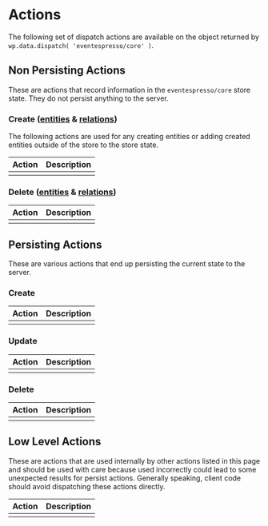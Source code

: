 # Actions
The following set of dispatch actions are available on the object returned by `wp.data.dispatch( 'eventespresso/core' )`.

## Non Persisting Actions
These are actions that record information in the `eventespresso/core` store state.  They do not persist anything to the server.

### Create ([entities](./entities/create.md) & [relations](./relations/create.md))
The following actions are used for any creating entities or adding created entities outside of the store to the store state.

| Action | Description |
| ------ | ----------- |
|        |             |

### Delete ([entities](./entities/delete.md) & [relations](./relations/delete.md))

| Action | Description |
| ------ | ----------- |
|        |             |

## Persisting Actions
These are various actions that end up persisting the current state to the server.

### Create

| Action |Description |
| ------ |----------- |
|        |            |

### Update

| Action | Description |
| ------ | ----------- |
|        |             |

### Delete

| Action | Description |
| ------ | ----------- |
|        |             |

## Low Level Actions
These are actions that are used internally by other actions listed in this page and should be used with care because used incorrectly could lead to some unexpected results for persist actions.  Generally speaking, client code should avoid dispatching these actions directly.

| Action | Description |
| ------ | ----------- |
|        |             |